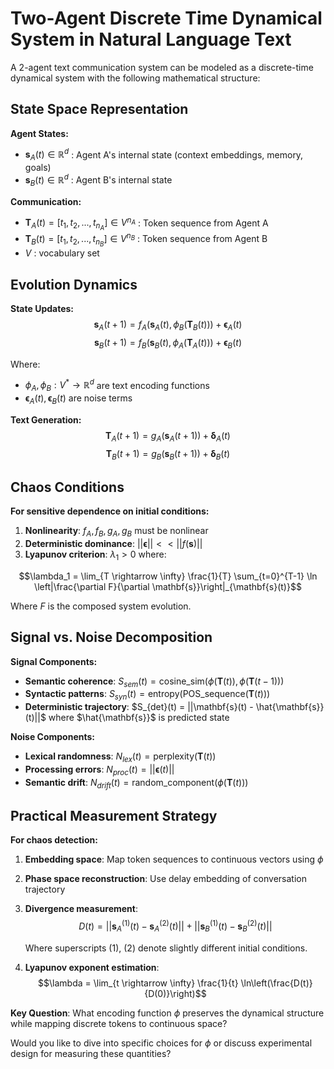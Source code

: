 # Two-Agent Discrete Time Dynamical System in Natural Language Text


A 2-agent text communication system can be modeled as a discrete-time dynamical system with the following mathematical structure:

## State Space Representation

**Agent States:**
- $\mathbf{s}_A(t) \in \mathbb{R}^d$ : Agent A's internal state (context embeddings, memory, goals)
- $\mathbf{s}_B(t) \in \mathbb{R}^d$ : Agent B's internal state

**Communication:**
- $\mathbf{T}_A(t) = [t_1, t_2, ..., t_{n_A}] \in V^{n_A}$ : Token sequence from Agent A
- $\mathbf{T}_B(t) = [t_1, t_2, ..., t_{n_B}] \in V^{n_B}$ : Token sequence from Agent B
- $V$ : vocabulary set

## Evolution Dynamics

**State Updates:**
$$\mathbf{s}_A(t+1) = f_A(\mathbf{s}_A(t), \phi_B(\mathbf{T}_B(t))) + \boldsymbol{\epsilon}_A(t)$$
$$\mathbf{s}_B(t+1) = f_B(\mathbf{s}_B(t), \phi_A(\mathbf{T}_A(t))) + \boldsymbol{\epsilon}_B(t)$$

Where:
- $\phi_A, \phi_B: V^* \rightarrow \mathbb{R}^d$ are text encoding functions
- $\boldsymbol{\epsilon}_A(t), \boldsymbol{\epsilon}_B(t)$ are noise terms

**Text Generation:**
$$\mathbf{T}_A(t+1) = g_A(\mathbf{s}_A(t+1)) + \boldsymbol{\delta}_A(t)$$
$$\mathbf{T}_B(t+1) = g_B(\mathbf{s}_B(t+1)) + \boldsymbol{\delta}_B(t)$$

## Chaos Conditions

**For sensitive dependence on initial conditions:**

1. **Nonlinearity**: $f_A, f_B, g_A, g_B$ must be nonlinear
2. **Deterministic dominance**: $||\boldsymbol{\epsilon}|| << ||f(\mathbf{s})||$
3. **Lyapunov criterion**: $\lambda_1 > 0$ where:

$$\lambda_1 = \lim_{T \rightarrow \infty} \frac{1}{T} \sum_{t=0}^{T-1} \ln \left|\frac{\partial F}{\partial \mathbf{s}}\right|_{\mathbf{s}(t)}$$

Where $F$ is the composed system evolution.

## Signal vs. Noise Decomposition

**Signal Components:**
- **Semantic coherence**: $S_{sem}(t) = \text{cosine\_sim}(\phi(\mathbf{T}(t)), \phi(\mathbf{T}(t-1)))$
- **Syntactic patterns**: $S_{syn}(t) = \text{entropy}(\text{POS\_sequence}(\mathbf{T}(t)))$
- **Deterministic trajectory**: $S_{det}(t) = ||\mathbf{s}(t) - \hat{\mathbf{s}}(t)||$ where $\hat{\mathbf{s}}$ is predicted state

**Noise Components:**
- **Lexical randomness**: $N_{lex}(t) = \text{perplexity}(\mathbf{T}(t))$
- **Processing errors**: $N_{proc}(t) = ||\boldsymbol{\epsilon}(t)||$
- **Semantic drift**: $N_{drift}(t) = \text{random\_component}(\phi(\mathbf{T}(t)))$

## Practical Measurement Strategy

**For chaos detection:**
1. **Embedding space**: Map token sequences to continuous vectors using $\phi$
2. **Phase space reconstruction**: Use delay embedding of conversation trajectory
3. **Divergence measurement**: 
   $$D(t) = ||\mathbf{s}_A^{(1)}(t) - \mathbf{s}_A^{(2)}(t)|| + ||\mathbf{s}_B^{(1)}(t) - \mathbf{s}_B^{(2)}(t)||$$
   
   Where superscripts (1), (2) denote slightly different initial conditions.

4. **Lyapunov exponent estimation**:
   $$\lambda = \lim_{t \rightarrow \infty} \frac{1}{t} \ln\left(\frac{D(t)}{D(0)}\right)$$

**Key Question**: What encoding function $\phi$ preserves the dynamical structure while mapping discrete tokens to continuous space?

Would you like to dive into specific choices for $\phi$ or discuss experimental design for measuring these quantities?